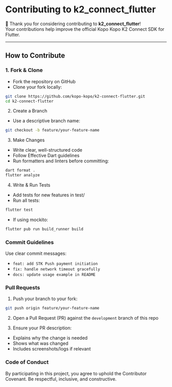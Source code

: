 # Contributing to k2_connect_flutter

🎉 Thank you for considering contributing to **k2_connect_flutter**!  
Your contributions help improve the official Kopo Kopo K2 Connect SDK for Flutter.  

---

## How to Contribute

### 1. Fork & Clone
- Fork the repository on GitHub
- Clone your fork locally:
```bash
git clone https://github.com/kopo-kopo/k2-connect-flutter.git
cd k2-connect-flutter
```
2. Create a Branch
- Use a descriptive branch name:
```bash
git checkout -b feature/your-feature-name
```
3. Make Changes
- Write clear, well-structured code
- Follow Effective Dart guidelines
- Run formatters and linters before committing:
```bash
dart format .
flutter analyze
```
4. Write & Run Tests
- Add tests for new features in test/
- Run all tests:
```bash
flutter test
```
- If using mockito:
```bash
flutter pub run build_runner build
```

### Commit Guidelines
Use clear commit messages:
- `feat: add STK Push payment initiation`
- `fix: handle network timeout gracefully`
- `docs: update usage example in README`

### Pull Requests
1. Push your branch to your fork:

```bash
git push origin feature/your-feature-name
```
2. Open a Pull Request (PR) against the `development` branch of this repo

3. Ensure your PR description:
- Explains why the change is needed
- Shows what was changed
- Includes screenshots/logs if relevant

### Code of Conduct
By participating in this project, you agree to uphold the Contributor Covenant.
Be respectful, inclusive, and constructive.